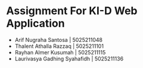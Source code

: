 # Assignment For KI-D Web Application

- Arif Nugraha Santosa          | 5025211048
- Thalent Athalla Razzaq        | 5025211101
- Rayhan Almer Kusumah          | 5025211115 
- Laurivasya Gadhing Syahafidh  | 5025211136
